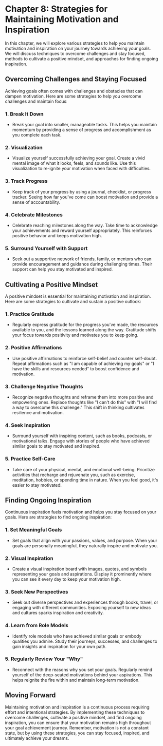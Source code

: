 Chapter 8: Strategies for Maintaining Motivation and Inspiration
================================================================

In this chapter, we will explore various strategies to help you maintain motivation and inspiration on your journey towards achieving your goals. We will discuss techniques to overcome challenges and stay focused, methods to cultivate a positive mindset, and approaches for finding ongoing inspiration.

**Overcoming Challenges and Staying Focused**
---------------------------------------------

Achieving goals often comes with challenges and obstacles that can dampen motivation. Here are some strategies to help you overcome challenges and maintain focus:

### 1. **Break It Down**

* Break your goal into smaller, manageable tasks. This helps you maintain momentum by providing a sense of progress and accomplishment as you complete each task.

### 2. **Visualization**

* Visualize yourself successfully achieving your goal. Create a vivid mental image of what it looks, feels, and sounds like. Use this visualization to re-ignite your motivation when faced with difficulties.

### 3. **Track Progress**

* Keep track of your progress by using a journal, checklist, or progress tracker. Seeing how far you've come can boost motivation and provide a sense of accountability.

### 4. **Celebrate Milestones**

* Celebrate reaching milestones along the way. Take time to acknowledge your achievements and reward yourself appropriately. This reinforces positive behavior and keeps motivation high.

### 5. **Surround Yourself with Support**

* Seek out a supportive network of friends, family, or mentors who can provide encouragement and guidance during challenging times. Their support can help you stay motivated and inspired.

**Cultivating a Positive Mindset**
----------------------------------

A positive mindset is essential for maintaining motivation and inspiration. Here are some strategies to cultivate and sustain a positive outlook:

### 1. **Practice Gratitude**

* Regularly express gratitude for the progress you've made, the resources available to you, and the lessons learned along the way. Gratitude shifts your focus towards positivity and motivates you to keep going.

### 2. **Positive Affirmations**

* Use positive affirmations to reinforce self-belief and counter self-doubt. Repeat affirmations such as "I am capable of achieving my goals" or "I have the skills and resources needed" to boost confidence and motivation.

### 3. **Challenge Negative Thoughts**

* Recognize negative thoughts and reframe them into more positive and empowering ones. Replace thoughts like "I can't do this" with "I will find a way to overcome this challenge." This shift in thinking cultivates resilience and motivation.

### 4. **Seek Inspiration**

* Surround yourself with inspiring content, such as books, podcasts, or motivational talks. Engage with stories of people who have achieved similar goals to stay motivated and inspired.

### 5. **Practice Self-Care**

* Take care of your physical, mental, and emotional well-being. Prioritize activities that recharge and rejuvenate you, such as exercise, meditation, hobbies, or spending time in nature. When you feel good, it's easier to stay motivated.

**Finding Ongoing Inspiration**
-------------------------------

Continuous inspiration fuels motivation and helps you stay focused on your goals. Here are strategies to find ongoing inspiration:

### 1. **Set Meaningful Goals**

* Set goals that align with your passions, values, and purpose. When your goals are personally meaningful, they naturally inspire and motivate you.

### 2. **Visual Inspiration**

* Create a visual inspiration board with images, quotes, and symbols representing your goals and aspirations. Display it prominently where you can see it every day to keep your motivation high.

### 3. **Seek New Perspectives**

* Seek out diverse perspectives and experiences through books, travel, or engaging with different communities. Exposing yourself to new ideas and cultures sparks inspiration and creativity.

### 4. **Learn from Role Models**

* Identify role models who have achieved similar goals or embody qualities you admire. Study their journeys, successes, and challenges to gain insights and inspiration for your own path.

### 5. **Regularly Review Your "Why"**

* Reconnect with the reasons why you set your goals. Regularly remind yourself of the deep-seated motivations behind your aspirations. This helps reignite the fire within and maintain long-term motivation.

**Moving Forward**
------------------

Maintaining motivation and inspiration is a continuous process requiring effort and intentional strategies. By implementing these techniques to overcome challenges, cultivate a positive mindset, and find ongoing inspiration, you can ensure that your motivation remains high throughout your goal achievement journey. Remember, motivation is not a constant state, but by using these strategies, you can stay focused, inspired, and ultimately achieve your dreams.
